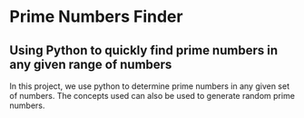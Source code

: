 # Prime Numbers Finder
## Using Python to quickly find prime numbers in any given range of numbers

In this project, we use python to determine prime numbers in any given set of numbers.
The concepts used can also be used to generate random prime numbers. 
